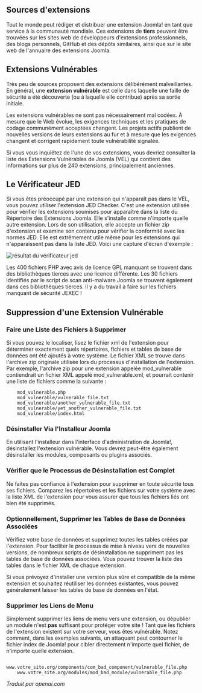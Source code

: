 <!-- Filename: jdocmanual?manual=user&heading=extensions&filename=vulnerable-extensions.md / Display title: Extensions Vulnérables -->

## Sources d'extensions

Tout le monde peut rédiger et distribuer une extension Joomla! en tant que service à la communauté mondiale. Ces extensions de **tiers** peuvent être trouvées sur les sites web de développeurs d'extensions professionnels, des blogs personnels, GitHub et des dépôts similaires, ainsi que sur le site web de l'annuaire des extensions Joomla.

## Extensions Vulnérables

Très peu de sources proposent des extensions délibérément malveillantes. En général, une **extension vulnérable** est celle dans laquelle une faille de sécurité a été découverte (ou à laquelle elle contribue) après sa sortie initiale.

Les extensions vulnérables ne sont pas nécessairement mal codées. À mesure que le Web évolue, les exigences techniques et les pratiques de codage communément acceptées changent. Les projets actifs publient de nouvelles versions de leurs extensions au fur et à mesure que les exigences changent et corrigent rapidement toute vulnérabilité signalée.

Si vous vous inquiétez de l'une de vos extensions, vous devriez consulter la liste des Extensions Vulnérables de Joomla (VEL) qui contient des informations sur plus de 240 extensions, principalement anciennes.

## Le Vérificateur JED

Si vous êtes préoccupé par une extension qui n'apparaît pas dans le VEL, vous pouvez utiliser l'extension JED Checker. C'est une extension utilisée pour vérifier les extensions soumises pour apparaître dans la liste du Répertoire des Extensions Joomla. Elle s'installe comme n'importe quelle autre extension. Lors de son utilisation, elle accepte un fichier zip d'extension et examine son contenu pour vérifier la conformité avec les normes JED. Elle est extrêmement utile même pour les extensions qui n'apparaissent pas dans la liste JED. Voici une capture d'écran d'exemple :

![résultat du vérificateur jed](../../../en/images/extensions/extensions-jed-checker.png)

Les 400 fichiers PHP avec avis de licence GPL manquant se trouvent dans des bibliothèques tierces avec une licence différente. Les 30 fichiers identifiés par le script de scan anti-malware Joomla se trouvent également dans ces bibliothèques tierces. Il y a du travail à faire sur les fichiers manquant de sécurité JEXEC !

## Suppression d'une Extension Vulnérable

### Faire une Liste des Fichiers à Supprimer

Si vous pouvez le localiser, lisez le fichier xml de l'extension pour déterminer exactement quels répertoires, fichiers et tables de base de données ont été ajoutés à votre système. Le fichier XML se trouve dans l'archive zip originale utilisée lors du processus d'installation de l'extension. Par exemple, l'archive zip pour une extension appelée mod_vulnerable contiendrait un fichier XML appelé mod_vulnerable.xml, et pourrait contenir une liste de fichiers comme la suivante :

```
    mod_vulnerable.php
    mod_vulnerable/vulnerable_file.txt
    mod_vulnerable/another_vulnerable_file.txt
    mod_vulnerable/yet_another_vulnerable_file.txt
    mod_vulnerable/index.html
```

### Désinstaller Via l'Installeur Joomla

En utilisant l'installeur dans l'interface d'administration de Joomla!, désinstallez l'extension vulnérable. Vous devrez peut-être également désinstaller les modules, composants ou plugins associés.

### Vérifier que le Processus de Désinstallation est Complet

Ne faites pas confiance à l'extension pour supprimer en toute sécurité tous ses fichiers. Comparez les répertoires et les fichiers sur votre système avec la liste XML de l'extension pour vous assurer que tous les fichiers liés ont bien été supprimés.

### Optionnellement, Supprimer les Tables de Base de Données Associées

Vérifiez votre base de données et supprimez toutes les tables créées par l'extension. Pour faciliter le processus de mise à niveau vers de nouvelles versions, de nombreux scripts de désinstallation ne suppriment pas les tables de base de données associées. Vous pouvez trouver la liste des tables dans le fichier XML de chaque extension.

Si vous prévoyez d'installer une version plus sûre et compatible de la même extension et souhaitez réutiliser les données existantes, vous pouvez généralement laisser les tables de base de données en l'état.

### Supprimer les Liens de Menu

Simplement supprimer les liens de menu vers une extension, ou dépublier un module n'est **pas** suffisant pour protéger votre site ! Tant que les fichiers de l'extension existent sur votre serveur, vous êtes vulnérable. Notez comment, dans les exemples suivants, un attaquant peut contourner le fichier index de Joomla! pour cibler directement n'importe quel fichier, de n'importe quelle extension.

```
    www.votre_site.org/components/com_bad_component/vulnerable_file.php
    www.votre_site.org/modules/mod_bad_module/vulnerable_file.php
```

*Traduit par openai.com*

